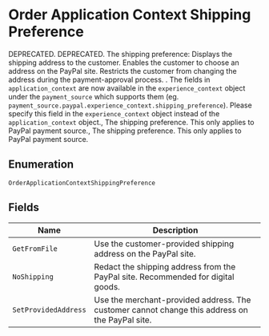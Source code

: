 
# Order Application Context Shipping Preference

DEPRECATED. DEPRECATED. The shipping preference: Displays the shipping address to the customer. Enables the customer to choose an address on the PayPal site. Restricts the customer from changing the address during the payment-approval process. .  The fields in `application_context` are now available in the `experience_context` object under the `payment_source` which supports them (eg. `payment_source.paypal.experience_context.shipping_preference`). Please specify this field in the `experience_context` object instead of the `application_context` object., The shipping preference. This only applies to PayPal payment source., The shipping preference. This only applies to PayPal payment source.

## Enumeration

`OrderApplicationContextShippingPreference`

## Fields

| Name | Description |
|  --- | --- |
| `GetFromFile` | Use the customer-provided shipping address on the PayPal site. |
| `NoShipping` | Redact the shipping address from the PayPal site. Recommended for digital goods. |
| `SetProvidedAddress` | Use the merchant-provided address. The customer cannot change this address on the PayPal site. |


